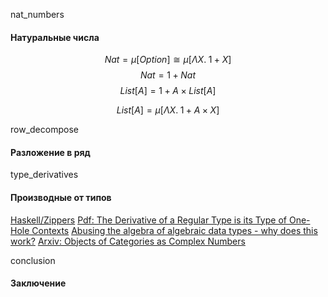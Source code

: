 
<anchor>nat_numbers</anchor>

#### Натуральные числа

$$Nat = \mu[Option] \cong \mu[\Lambda X.\; 1 + X]$$
$$Nat = 1 + Nat$$
$$List[A] = 1 + A \times List[A]$$

$$List[A] = \mu[\Lambda X.\; 1 + A \times X]$$


<anchor>row_decompose</anchor>

#### Разложение в ряд


<anchor>type_derivatives</anchor>

#### Производные от типов

[Haskell/Zippers](https://en.m.wikibooks.org/wiki/Haskell/Zippers#Mechanical_Differentiation)
[Pdf: The Derivative of a Regular Type is its Type of One-Hole Contexts](http://strictlypositive.org/diff.pdf)
[Abusing the algebra of algebraic data types - why does this work?](https://stackoverflow.com/questions/9190352/abusing-the-algebra-of-algebraic-data-types-why-does-this-work)
[Arxiv: Objects of Categories as Complex Numbers](https://arxiv.org/abs/math/0212377v1)


<anchor>conclusion</anchor>

#### Заключение
